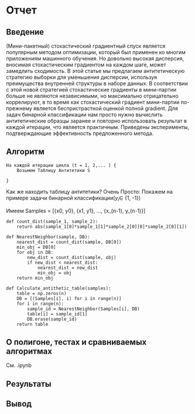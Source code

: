 # Отчет #

## Введение ##
(Мини-пакетный) стохастический градиентный спуск является популярным методом оптимизации, который был применен ко многим приложениям машинного обучения. Но довольно
высокая дисперсия, вносимая стохастическим градиентом на каждом шаге, может замедлить сходимость. В этой статье мы предлагаем антитетическую стратегию выборки для уменьшения дисперсии, используя преимущества внутренней структуры в наборе данных. В соответствии с этой новой стратегией стохастические градиенты в мини-партии больше не являются независимыми, но максимально отрицательно коррелируют, в то время как стохастический градиент мини-партии по-прежнему является беспристрастной оценкой полной gradient. Для задач бинарной классификации нам  просто нужно вычислить антитетические образцы заранее и повторно использовать результат в каждой итерации, что является практичным. Приведены эксперименты, подтверждающие эффективность предложенного метода.

## Алгоритм ##

```
На каждой итерации цикла (t = 1, 2,... ) {
    Возьмем Таблицу Антитетики S

}
```

Как же находить таблицу антитетики? Очень Просто:
Покажем на примере задачи бинарной классификации($y_i \in$ {1, -1})

Имеем
Samples = [{x0, y0}, {x1, y1}, ..., {x_(n-1), y_(n-1)}]

```
def count_dist(sample_1, sample_2):
    return abs(sample_1[0]*sample_1[1]*sample_2[0][0]*sample_2[0][1])

def NearestNeighbor(sample, DB):
    nearest_dist = count_dist(sample, DB[0])
    min_obj = DB[0]
    for obj in DB:
        new_dist = count_dist(sample, obj)
        if new_dist < nearest_dist:
            nearest_dist = new_dist
            min_obj = obj
    return min_obj

def Calculate_antithetic_table(samples):
    table = np.zeros(n)
    DB = [(Samples[i], i) for i in range(n)]
    for i in range(n):
        sample_id = NearestNeighbor(Samples[i], DB)
        table[i] = sample_id[1]
        DB.erase(sample_id)
    return table
```

## О полигоне, тестах и сравниваемых алгоритмах ##
См. .ipynb 

## Результаты ##

## Вывод ##

